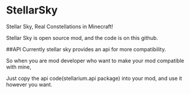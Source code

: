 # StellarSky
Stellar Sky, Real Constellations in Minecraft!

Stellar Sky is open source mod, and the code is on this github.

##API
Currently stellar sky provides an api for more compatibility.

So when you are mod developer who want to make your mod compatible with mine,

Just copy the api code(stellarium.api package) into your mod, and use it however you want.

